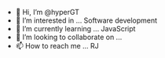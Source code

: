 - 👋 Hi, I’m @hyperGT
- 👀 I’m interested in ... Software development
- 🌱 I’m currently learning ... JavaScript
- 💞️ I’m looking to collaborate on ... 
- 📫 How to reach me ... RJ

<!---
hyperGT/hyperGT is a ✨ special ✨ repository because its `README.md` (this file) appears on your GitHub profile.
You can click the Preview link to take a look at your changes.
--->
